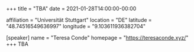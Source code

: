 +++
title = "TBA"
date = 2021-01-28T14:00:00-00:00

affiliation = "Universität Stuttgart"
location = "DE"
latitude = "48.74516549636997"
longitude = "9.103611936382704"

[speaker]
  name = "Teresa Conde"
  homepage = "https://teresaconde.xyz/"
+++
TBA

